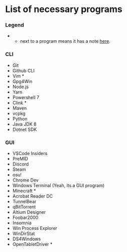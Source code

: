 # List of necessary programs

### Legend

- * next to a program means it has a note [here](./NOTES.md).

### CLI

- Git
- Github CLI
- Vim *
- Gpg4Win
- Node.js
- Yarn
- Powershell 7
- Clink *
- Maven
- vcpkg
- Python
- Java JDK 8
- Dotnet SDK

### GUI

- VSCode Insiders
- PreMID
- Discord
- Steam
- osu!
- Chrome Dev
- Windows Terminal (Yeah, its a GUI program) 
- Minecraft *
- Acrobat Reader DC
- TunnelBear
- qBitTorrent
- Altium Designer
- Foobar2000
- Insomnia
- Win Process Explorer
- WinDirStat
- DS4Windows
- OpenTabletDriver *
